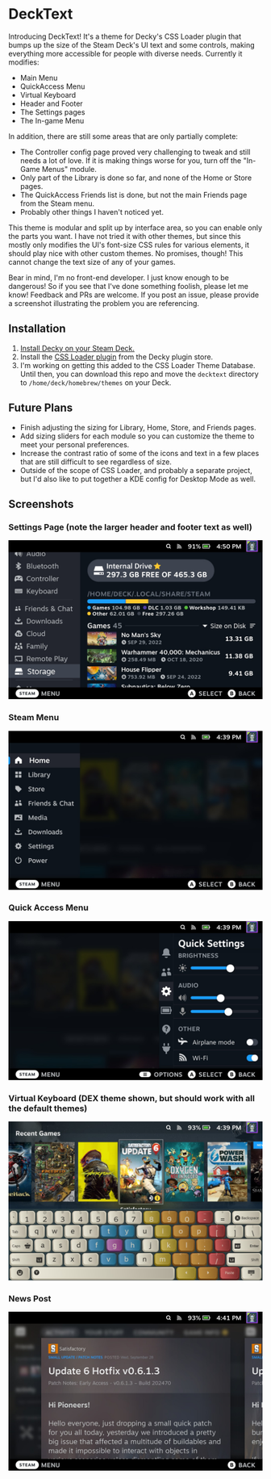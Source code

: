 # DeckText
Introducing DeckText! It's a theme for Decky's CSS Loader plugin that bumps up the size of the Steam Deck's UI text and some controls, making everything more accessible for people with diverse needs. Currently it modifies: 

- Main Menu
- QuickAccess Menu
- Virtual Keyboard
- Header and Footer 
- The Settings pages
- The In-game Menu

In addition, there are still some areas that are only partially complete:
- The Controller config page proved very challenging to tweak and still needs a lot of love. If it is making things worse for you, turn off the "In-Game Menus" module. 
- Only part of the Library is done so far, and none of the Home or Store pages.
- The QuickAccess Friends list is done, but not the main Friends page from the Steam menu.
- Probably other things I haven't noticed yet.

This theme is modular and split up by interface area, so you can enable only the parts you want. I have not tried it with other themes, but since this mostly only modifies the UI's font-size CSS rules for various elements, it should play nice with other custom themes. No promises, though! This cannot change the text size of any of your games. 

Bear in mind, I'm no front-end developer. I just know enough to be dangerous! So if you see that I've done something foolish, please let me know! Feedback and PRs are welcome. If you post an issue, please provide a screenshot illustrating the problem you are referencing.

## Installation
1. [Install Decky on your Steam Deck.](https://github.com/SteamDeckHomebrew/decky-loader#installation)
2. Install the [CSS Loader plugin](https://github.com/suchmememanyskill/SDH-CssLoader) from the Decky plugin store.
3. I'm working on getting this added to the CSS Loader Theme Database. Until then, you can download this repo and move the `decktext` directory to `/home/deck/homebrew/themes` on your Deck.

## Future Plans
- Finish adjusting the sizing for Library, Home, Store, and Friends pages.
- Add sizing sliders for each module so you can customize the theme to meet your personal preferences.
- Increase the contrast ratio of some of the icons and text in a few places that are still difficult to see regardless of size.
- Outside of the scope of CSS Loader, and probably a separate project, but I'd also like to put together a KDE config for Desktop Mode as well. 

## Screenshots

### Settings Page (note the larger header and footer text as well)
![Steam Deck Settings page with DeckText theme applied](/screenshots/settings.jpg)

### Steam Menu
![Steam Deck Main Menu with DeckText theme applied](/screenshots/steam.jpg)

### Quick Access Menu
![Steam Deck Quick Access Menu with DeckText theme applied](/screenshots/qam.jpg)

### Virtual Keyboard (DEX theme shown, but should work with all the default themes)
![Steam Deck virtual keyboard with DeckText theme applied](/screenshots/vkeyboard.jpg)

### News Post
![Steam Deck virtual keyboard with DeckText theme applied](/screenshots/news.jpg)
